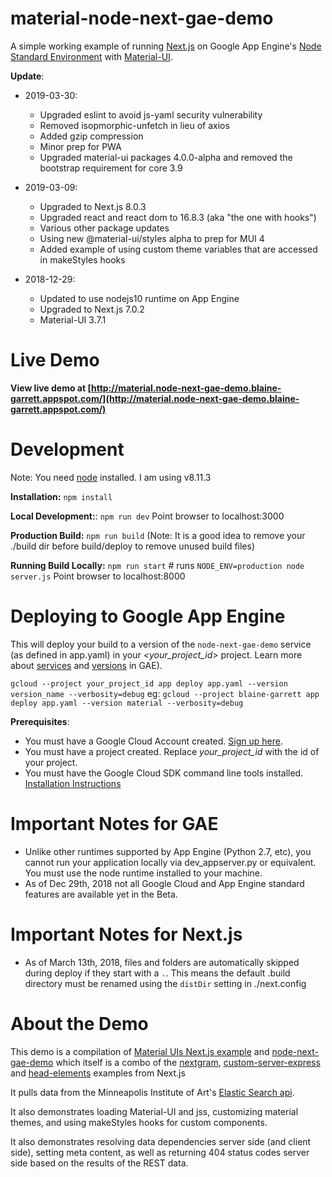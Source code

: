 # material-node-next-gae-demo
A simple working example of running [Next.js](https://nextjs.org/) on Google App Engine's [Node Standard Environment](https://cloud.google.com/appengine/docs/standard/nodejs/) with [Material-UI](http://material-ui.com).

**Update**:
* 2019-03-30:
  * Upgraded eslint to avoid js-yaml security vulnerability
  * Removed isopmorphic-unfetch in lieu of axios
  * Added gzip compression
  * Minor prep for PWA
  * Upgraded material-ui packages 4.0.0-alpha and removed the bootstrap requirement for core 3.9

* 2019-03-09:
  * Upgraded to Next.js 8.0.3
  * Upgraded react and react dom to 16.8.3 (aka "the one with hooks")
  * Various other package updates
  * Using new @material-ui/styles alpha to prep for MUI 4
  * Added example of using custom theme variables that are accessed in makeStyles hooks

* 2018-12-29:
  * Updated to use nodejs10 runtime on App Engine
  * Upgraded to Next.js 7.0.2
  * Material-UI 3.7.1

# Live Demo
**View live demo at [http://material.node-next-gae-demo.blaine-garrett.appspot.com/](http://material.node-next-gae-demo.blaine-garrett.appspot.com/)**


# Development
Note: You need [node](https://nodejs.org) installed. I am using v8.11.3

**Installation:** `npm install`

**Local Development:**: `npm run dev` Point browser to localhost:3000

**Production Build:** `npm run build` (Note: It is a good idea to remove your ./build dir before build/deploy to remove unused build files)

**Running Build Locally:** `npm run start` # runs `NODE_ENV=production node server.js` Point browser to localhost:8000

# Deploying to Google App Engine
This will deploy your build to a version of the `node-next-gae-demo` service (as defined in app.yaml) in your *<your_project_id>* project. Learn more about [services](https://cloud.google.com/appengine/docs/standard/python/microservices-on-app-engine) and [versions](https://cloud.google.com/appengine/docs/admin-api/deploying-apps) in GAE).

`gcloud --project your_project_id app deploy app.yaml --version version_name --verbosity=debug`
eg: `gcloud --project blaine-garrett app deploy app.yaml --version material --verbosity=debug`


**Prerequisites**:
* You must have a Google Cloud Account created. [Sign up here](https://cloud.google.com/).
* You must have a project created. Replace *your_project_id* with the id of your project.
* You must have the Google Cloud SDK command line tools installed. [Installation Instructions](https://cloud.google.com/sdk/)

# Important Notes for GAE
* Unlike other runtimes supported by App Engine (Python 2.7, etc), you cannot run your application locally via dev_appserver.py or equivalent. You must use the node runtime installed to your machine.
* As of Dec 29th, 2018 not all Google Cloud and App Engine standard features are available yet in the Beta.

# Important Notes for Next.js
* As of March 13th, 2018, files and folders are automatically skipped during deploy if they start with a `.`. This means the default .build directory must be renamed using the `distDir` setting in ./next.config

# About the Demo
This demo is a compilation of [Material UIs Next.js example](https://github.com/mui-org/material-ui/tree/v1-beta/examples/nextjs) and [node-next-gae-demo](https://github.com/blainegarrett/material-node-next-gae-demo) which itself is a combo of the [nextgram](https://github.com/now-examples/nextgram), [custom-server-express](https://github.com/zeit/next.js/tree/master/examples/custom-server-express) and [head-elements](https://github.com/zeit/next.js/tree/master/examples/head-elements) examples from Next.js

It pulls data from the Minneapolis Institute of Art's [Elastic Search api](https://github.com/artsmia/collection-elasticsearch).

It also demonstrates loading Material-UI and jss, customizing material themes, and using makeStyles hooks for custom components.

It also demonstrates resolving data dependencies server side (and client side), setting meta content, as well as returning 404 status codes server side based on the results of the REST data.
